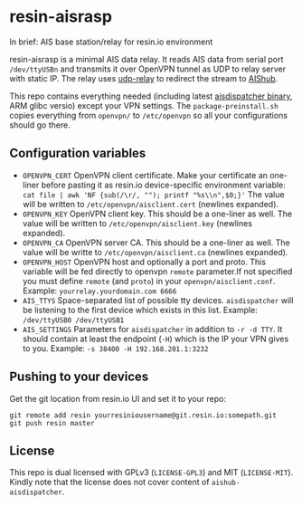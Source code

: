 # resin-aisrasp
In brief: AIS base station/relay for resin.io environment

resin-aisrasp is a minimal AIS data relay. It reads AIS data from serial port `/dev/ttyUSBn`
and transmits it over OpenVPN tunnel as UDP to relay server with static IP. The relay uses
[udp-relay](https://github.com/mplattu/udp-relay) to redirect the stream to [AIShub](http://www.aishub.net/).

This repo contains everything needed
(including latest [aisdispatcher binary](http://www.aishub.net/ais-dispatcher#linux), ARM glibc versio)
except your VPN settings. The `package-preinstall.sh` copies everything from `openvpn/` to `/etc/openvpn`
so all your configurations should go there.

## Configuration variables

 * `OPENVPN_CERT` OpenVPN client certificate. Make your certificate an one-liner before
   pasting it as resin.io device-specific environment variable:
   `cat file | awk 'NF {sub(/\r/, ""); printf "%s\\n",$0;}'`
   The value will be written to `/etc/openvpn/aisclient.cert` (newlines expanded).
 * `OPENVPN_KEY` OpenVPN client key. This should be a one-liner as well. The value will
   be written to `/etc/openvpn/aisclient.key` (newlines expanded).
 * `OPENVPN_CA` OpenVPN server CA. This should be a one-liner as well. The value will
   be writte to `/etc/openvpn/aisclient.ca` (newlines expanded).
 * `OPENVPN_HOST` OpenVPN host and optionally a port and proto. This variable will
   be fed directly to openvpn `remote` parameter.If not
   specified you must define `remote` (and `proto`) in your `openvpn/aisclient.conf`.
   Example: `yourrelay.yourdomain.com 6666`
 * `AIS_TTYS` Space-separated list of possible tty devices. `aisdispatcher` will be
   listening to the first device which exists in this list. Example: `/dev/ttyUSB0 /dev/ttyUSB1`
 * `AIS_SETTINGS` Parameters for `aisdispatcher` in addition to `-r -d TTY`. It should contain
   at least the endpoint (`-H`) which is the IP your VPN gives to you.
   Example: `-s 38400 -H 192.168.201.1:3232`

## Pushing to your devices

Get the git location from resin.io UI and set it to your repo:

```
git remote add resin yourresiniousername@git.resin.io:somepath.git
git push resin master
```

## License

This repo is dual licensed with GPLv3 (`LICENSE-GPL3`) and MIT (`LICENSE-MIT`).
Kindly note that the license does not cover content of `aishub-aisdispatcher`.
